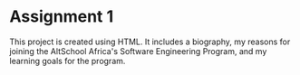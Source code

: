 # Assignment 1
This project is created using HTML. It includes a biography, my reasons for joining the AltSchool Africa's Software Engineering Program, and my learning goals for the program.
